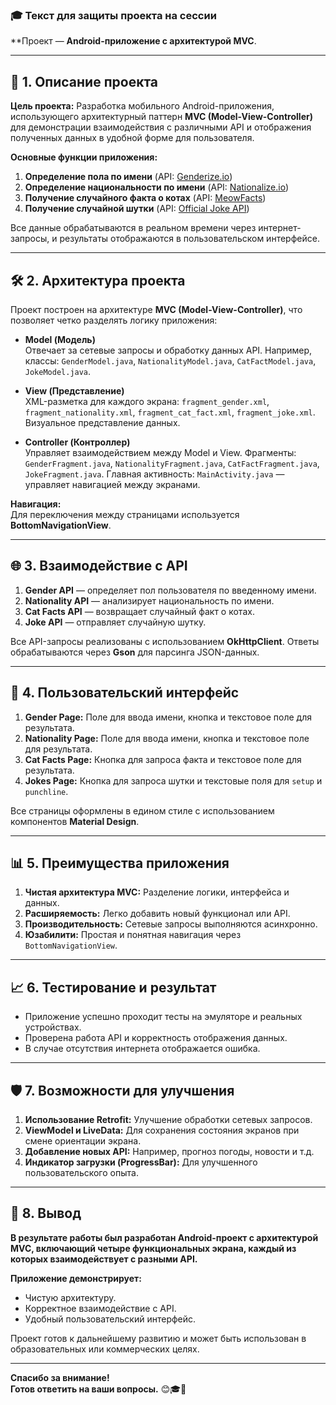 ### 🎓 **Текст для защиты проекта на сессии**

**Проект — **Android-приложение с архитектурой MVC**.

---

## 📱 **1. Описание проекта**

**Цель проекта:** Разработка мобильного Android-приложения, использующего архитектурный паттерн **MVC (Model-View-Controller)** для демонстрации взаимодействия с различными API и отображения полученных данных в удобной форме для пользователя.

**Основные функции приложения:**  
1. **Определение пола по имени** (API: [Genderize.io](https://api.genderize.io/))  
2. **Определение национальности по имени** (API: [Nationalize.io](https://api.nationalize.io/))  
3. **Получение случайного факта о котах** (API: [MeowFacts](https://meowfacts.herokuapp.com/))  
4. **Получение случайной шутки** (API: [Official Joke API](https://official-joke-api.appspot.com/random_joke))  

Все данные обрабатываются в реальном времени через интернет-запросы, и результаты отображаются в пользовательском интерфейсе.

---

## 🛠️ **2. Архитектура проекта**

Проект построен на архитектуре **MVC (Model-View-Controller)**, что позволяет четко разделять логику приложения:

- **Model (Модель)**  
   Отвечает за сетевые запросы и обработку данных API. Например, классы: `GenderModel.java`, `NationalityModel.java`, `CatFactModel.java`, `JokeModel.java`.

- **View (Представление)**  
   XML-разметка для каждого экрана: `fragment_gender.xml`, `fragment_nationality.xml`, `fragment_cat_fact.xml`, `fragment_joke.xml`. Визуальное представление данных.

- **Controller (Контроллер)**  
   Управляет взаимодействием между Model и View. Фрагменты: `GenderFragment.java`, `NationalityFragment.java`, `CatFactFragment.java`, `JokeFragment.java`. Главная активность: `MainActivity.java` — управляет навигацией между экранами.

**Навигация:**  
Для переключения между страницами используется **BottomNavigationView**.

---

## 🌐 **3. Взаимодействие с API**

1. **Gender API** — определяет пол пользователя по введенному имени.  
2. **Nationality API** — анализирует национальность по имени.  
3. **Cat Facts API** — возвращает случайный факт о котах.  
4. **Joke API** — отправляет случайную шутку.

Все API-запросы реализованы с использованием **OkHttpClient**. Ответы обрабатываются через **Gson** для парсинга JSON-данных.

---

## 🎨 **4. Пользовательский интерфейс**

1. **Gender Page:** Поле для ввода имени, кнопка и текстовое поле для результата.  
2. **Nationality Page:** Поле для ввода имени, кнопка и текстовое поле для результата.  
3. **Cat Facts Page:** Кнопка для запроса факта и текстовое поле для результата.  
4. **Jokes Page:** Кнопка для запроса шутки и текстовые поля для `setup` и `punchline`.

Все страницы оформлены в едином стиле с использованием компонентов **Material Design**.

---

## 📊 **5. Преимущества приложения**

1. **Чистая архитектура MVC:** Разделение логики, интерфейса и данных.  
2. **Расширяемость:** Легко добавить новый функционал или API.  
3. **Производительность:** Сетевые запросы выполняются асинхронно.  
4. **Юзабилити:** Простая и понятная навигация через `BottomNavigationView`.  

---

## 📈 **6. Тестирование и результат**

- Приложение успешно проходит тесты на эмуляторе и реальных устройствах.  
- Проверена работа API и корректность отображения данных.  
- В случае отсутствия интернета отображается ошибка.

---

## 🛡️ **7. Возможности для улучшения**

1. **Использование Retrofit:** Улучшение обработки сетевых запросов.  
2. **ViewModel и LiveData:** Для сохранения состояния экранов при смене ориентации экрана.  
3. **Добавление новых API:** Например, прогноз погоды, новости и т.д.  
4. **Индикатор загрузки (ProgressBar):** Для улучшенного пользовательского опыта.

---

## 🎯 **8. Вывод**

**В результате работы был разработан Android-проект с архитектурой MVC, включающий четыре функциональных экрана, каждый из которых взаимодействует с разными API.**  

**Приложение демонстрирует:**  
- Чистую архитектуру.  
- Корректное взаимодействие с API.  
- Удобный пользовательский интерфейс.  

Проект готов к дальнейшему развитию и может быть использован в образовательных или коммерческих целях.

---

**Спасибо за внимание!**  
**Готов ответить на ваши вопросы.** 😊🎓🚀
